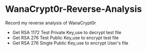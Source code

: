 # WanaCrypt0r-Reverse-Analysis
Record my reverse analysis of WanaCrypt0r

- Get RSA 1172 Test Private Key,use to decrypt test file
- Get RSA 276 Test Public Key,use to encrypt test file
- Get RSA 276 Single Public Key,use to encrypt User's file

